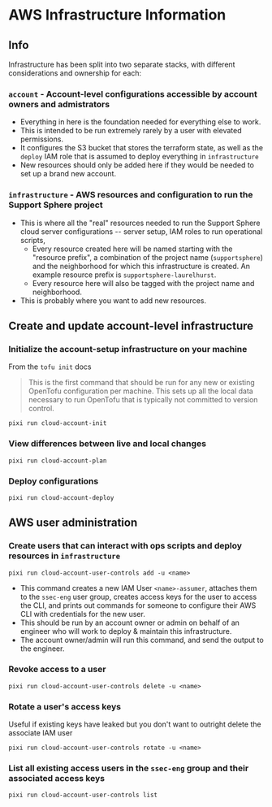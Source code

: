 # **AWS Infrastructure Information**

## **Info**

  Infrastructure has been split into two separate stacks, with different considerations and ownership for each:

### **`account` - Account-level configurations accessible by account owners and admistrators**
  * Everything in here is the foundation needed for everything else to work.
  * This is intended to be run extremely rarely by a user with elevated permissions.
  * It configures the S3 bucket that stores the terraform state, as well as the `deploy` IAM role that is assumed to deploy everything in `infrastructure`
  * New resources should only be added here if they would be needed to set up a brand new account.

### **`infrastructure` - AWS resources and configuration to run the Support Sphere project**

  * This is where all the "real" resources needed to run the Support Sphere cloud server configurations -- server setup, IAM roles to run operational scripts, 
    * Every resource created here will be named starting with the "resource prefix", a combination of the project name (`supportsphere`) and the neighborhood for which this infrastructure is created. An example resource prefix is `supportsphere-laurelhurst`.
    * Every resource here will also be tagged with the project name and neighborhood.
* This is probably where you want to add new resources.

## **Create and update account-level infrastructure**

### **Initialize the account-setup infrastructure on your machine**
From the `tofu init` docs
> This is the first command that should be run for any new or existing
  OpenTofu configuration per machine. This sets up all the local data
  necessary to run OpenTofu that is typically not committed to version
  control.
  ```console
  pixi run cloud-account-init
  ```

### **View differences between live and local changes**
  ```console
  pixi run cloud-account-plan
  ```

### **Deploy configurations**
  ```console
  pixi run cloud-account-deploy
  ```

## **AWS user administration**

### **Create users that can interact with ops scripts and deploy resources in `infrastructure`**
```console
pixi run cloud-account-user-controls add -u <name>
```

  * This command creates a new IAM User `<name>-assumer`, attaches them to the `ssec-eng` user group, creates access keys for the user to access the CLI, and prints out commands for someone to configure their AWS CLI with credentials for the new user.
  * This should be run by an account owner or admin on behalf of an engineer who will work to deploy & maintain this infrastructure.
  * The account owner/admin will run this command, and send the output to the engineer.

### **Revoke access to a user**
```console
pixi run cloud-account-user-controls delete -u <name>
```

### **Rotate a user's access keys**

Useful if existing keys have leaked but you don't want to outright delete the associate IAM user
```console
pixi run cloud-account-user-controls rotate -u <name>
```

### **List all existing access users in the `ssec-eng` group and their associated access keys**
```console
pixi run cloud-account-user-controls list
```